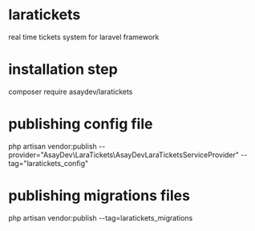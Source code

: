 # laratickets
real time tickets system for laravel framework

# installation step

composer require asaydev/laratickets

# publishing config file
php artisan vendor:publish --provider="AsayDev\LaraTickets\AsayDevLaraTicketsServiceProvider" --tag="laratickets_config"

# publishing migrations files

php artisan vendor:publish --tag=laratickets_migrations

